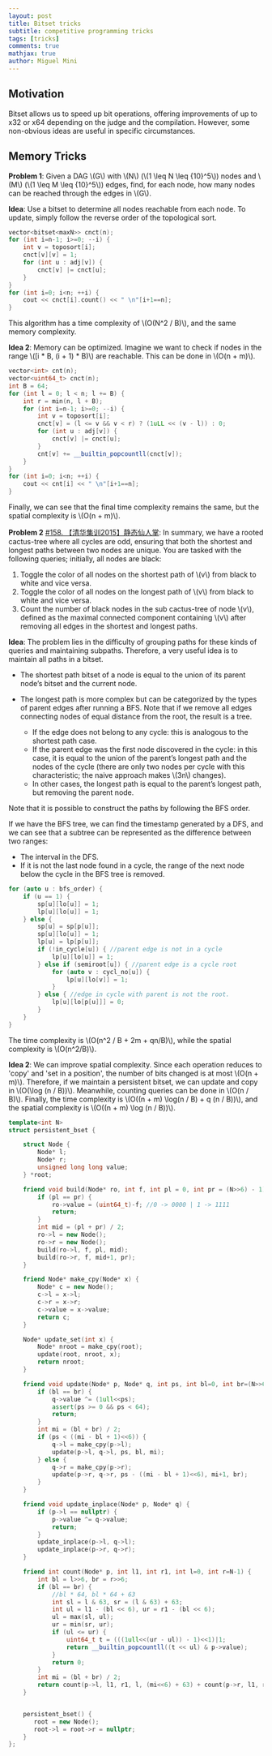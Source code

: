 ```yaml
---
layout: post
title: Bitset tricks
subtitle: competitive programming tricks
tags: [tricks]
comments: true
mathjax: true
author: Miguel Mini
---
```


## Motivation

Bitset allows us to speed up bit operations, offering improvements of up to x32 or x64 depending on the judge and the compilation. However, some non-obvious ideas are useful in specific circumstances.

## Memory Tricks

__Problem 1__: Given a DAG \\(G\\) with \\(N\\) (\\(1 \leq N \leq {10}^5\\)) nodes and \\(M\\) (\\(1 \leq M \leq {10}^5\\)) edges, find, for each node, how many nodes can be reached through the edges in \\(G\\).

__Idea__: Use a bitset to determine all nodes reachable from each node. To update, simply follow the reverse order of the topological sort.


```c++
vector<bitset<maxN>> cnct(n);
for (int i=n-1; i>=0; --i) {
    int v = toposort[i];
    cnct[v][v] = 1;
    for (int u : adj[v]) {
        cnct[v] |= cnct[u];
    }
}
for (int i=0; i<n; ++i) {
    cout << cnct[i].count() << " \n"[i+1==n];
}
```

This algorithm has a time complexity of \\(O(N^2 / B)\\), and the same memory complexity.

__Idea 2__: Memory can be optimized. Imagine we want to check if nodes in the range \\(\[i * B, (i + 1) * B\)\\) are reachable. This can be done in \\(O(n + m)\\).

```c++
vector<int> cnt(n);
vector<uint64_t> cnct(n);
int B = 64;
for (int l = 0; l < n; l += B) {
    int r = min(n, l + B);
    for (int i=n-1; i>=0; --i) {
        int v = toposort[i];
        cnct[v] = (l <= v && v < r) ? (1uLL << (v - l)) : 0;
        for (int u : adj[v]) {
            cnct[v] |= cnct[u];
        }
        cnt[v] += __builtin_popcountll(cnct[v]);
    }
}
for (int i=0; i<n; ++i) {
    cout << cnt[i] << " \n"[i+1==n];
}
```

Finally, we can see that the final time complexity remains the same, but the spatial complexity is \\(O(n + m)\\).

__Problem 2__ [#158. 【清华集训2015】静态仙人掌](https://uoj.ac/problem/158): In summary, we have a rooted cactus-tree where all cycles are odd, ensuring that both the shortest and longest paths between two nodes are unique. You are tasked with the following queries; initially, all nodes are black:

1. Toggle the color of all nodes on the shortest path of \\(v\\) from black to white and vice versa.
2. Toggle the color of all nodes on the longest path of \\(v\\) from black to white and vice versa.
3. Count the number of black nodes in the sub cactus-tree of node \\(v\\), defined as the maximal connected component containing \\(v\\) after removing all edges in the shortest and longest paths.

__Idea__: The problem lies in the difficulty of grouping paths for these kinds of queries and maintaining subpaths. Therefore, a very useful idea is to maintain all paths in a bitset.

- The shortest path bitset of a node is equal to the union of its parent node’s bitset and the current node.
- The longest path is more complex but can be categorized by the types of parent edges after running a BFS. Note that if we remove all edges connecting nodes of equal distance from the root, the result is a tree.

    - If the edge does not belong to any cycle: this is analogous to the shortest path case.
    - If the parent edge was the first node discovered in the cycle: in this case, it is equal to the union of the parent’s longest path and the nodes of the cycle (there are only two nodes per cycle with this characteristic; the naive approach makes \\(3n\\) changes).
    - In other cases, the longest path is equal to the parent’s longest path, but removing the parent node.

Note that it is possible to construct the paths by following the BFS order.

If we have the BFS tree, we can find the timestamp generated by a DFS, and we can see that a subtree can be represented as the difference between two ranges:

- The interval in the DFS.
- If it is not the last node found in a cycle, the range of the next node below the cycle in the BFS tree is removed.


```c++
for (auto u : bfs_order) {
    if (u == 1) {
        sp[u][lo[u]] = 1;
        lp[u][lo[u]] = 1;
    } else {
        sp[u] = sp[p[u]];    
        sp[u][lo[u]] = 1;
        lp[u] = lp[p[u]];
        if (!in_cycle[u]) { //parent edge is not in a cycle
            lp[u][lo[u]] = 1;
        } else if (semiroot[u]) { //parent edge is a cycle root 
            for (auto v : cycl_no[u]) {
                lp[u][lo[v]] = 1;
            }
        } else { //edge in cycle with parent is not the root.
            lp[u][lo[p[u]]] = 0;
        }
    }
}
```

The time complexity is \\(O(n^2 / B + 2m + qn/B)\\), while the spatial complexity is \\(O(n^2/B)\\).

__Idea 2__: We can improve spatial complexity. Since each operation reduces to 'copy' and 'set in a position', the number of bits changed is at most \\(O(n + m)\\). Therefore, if we maintain a persistent bitset, we can update and copy in \\(O(\log (n / B))\\). Meanwhile, counting queries can be done in \\(O(n / B)\\). Finally, the time complexity is \\(O((n + m) \log(n / B) + q (n / B))\\), and the spatial complexity is \\(O((n + m) \log (n / B))\\).

```c++
template<int N>
struct persistent_bset {

    struct Node {
        Node* l;
        Node* r;
        unsigned long long value;
    } *root;

    friend void build(Node* ro, int f, int pl = 0, int pr = (N>>6) - 1) {
        if (pl == pr) {
            ro->value = (uint64_t)-f; //0 -> 0000 | 1 -> 1111
            return;
        }
        int mid = (pl + pr) / 2;
        ro->l = new Node();
        ro->r = new Node();
        build(ro->l, f, pl, mid);
        build(ro->r, f, mid+1, pr);
    }

    friend Node* make_cpy(Node* x) {
        Node* c = new Node();
        c->l = x->l;
        c->r = x->r;
        c->value = x->value;
        return c; 
    }

    Node* update_set(int x) {
        Node* nroot = make_cpy(root);
        update(root, nroot, x);
        return nroot;
    }

    friend void update(Node* p, Node* q, int ps, int bl=0, int br=(N>>6)-1) {
        if (bl == br) {
            q->value ^= (1ull<<ps);
            assert(ps >= 0 && ps < 64);
            return;
        }
        int mi = (bl + br) / 2;
        if (ps < ((mi - bl + 1)<<6)) {
            q->l = make_cpy(p->l);
            update(p->l, q->l, ps, bl, mi);
        } else {
            q->r = make_cpy(p->r);
            update(p->r, q->r, ps - ((mi - bl + 1)<<6), mi+1, br);
        }
    }

    friend void update_inplace(Node* p, Node* q) {
        if (p->l == nullptr) {
            p->value ^= q->value;
            return;
        }
        update_inplace(p->l, q->l);
        update_inplace(p->r, q->r);
    }

    friend int count(Node* p, int l1, int r1, int l=0, int r=N-1) {
        int bl = l>>6, br = r>>6;
        if (bl == br) {
            //bl * 64, bl * 64 + 63
            int sl = l & 63, sr = (l & 63) + 63;
            int ul = l1 - (bl << 6), ur = r1 - (bl << 6);
            ul = max(sl, ul); 
            ur = min(sr, ur);
            if (ul <= ur) {
                uint64_t t = (((1ull<<(ur - ul)) - 1)<<1)|1; 
                return __builtin_popcountll((t << ul) & p->value);
            }
            return 0;
        }
        int mi = (bl + br) / 2;
        return count(p->l, l1, r1, l, (mi<<6) + 63) + count(p->r, l1, r1, (mi+1)<<6, r);
    }


    persistent_bset() {
       root = new Node();
       root->l = root->r = nullptr;
    }
};
```






